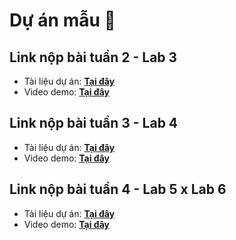 # Dự án mẫu 👋
## Link nộp bài tuần 2 - Lab 3
- Tài liệu dự án: [**Tại đây**](https://drive.google.com/drive/u/1/folders/1NoqKqLrKzYx2lBHAKHEtxnKQirgBHU2f)
- Video demo: [**Tại đây**](https://drive.google.com/file/d/1yGDMD6U0ZzFHXXSWiGj-UsDGMAcFcw-m/view?usp=sharing)
## Link nộp bài tuần 3 - Lab 4
- Tài liệu dự án: [**Tại đây**](https://drive.google.com/drive/folders/1vZH0LwJaDNmONe73RqYK_ZnBIKUnL7pD?usp=sharing)
- Video demo: [**Tại đây**](https://www.loom.com/share/b394591d02714f02a426f67b59b6b2ac?sid=08bec90b-1447-47e6-9a77-8f9d30ced562)
## Link nộp bài tuần 4 - Lab 5 x Lab 6
- Tài liệu dự án: [**Tại đây**](https://drive.google.com/drive/folders/1SvQiPMwSFZ7M9SZLEudTqPgK8-3vPUvf?usp=sharing)
- Video demo: [**Tại đây**](https://www.loom.com/share/b394591d02714f02a426f67b59b6b2ac?sid=08bec90b-1447-47e6-9a77-8f9d30ced562)
